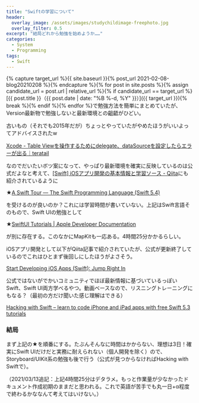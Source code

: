```yaml
---
title: "Swiftの学習について"
header:
  overlay_image: /assets/images/studychildimage-freephoto.jpg
  overlay_filter: 0.5
excerpt: "結局どれから勉強を始めようか……"
categories:
  - System
  - Programming
tags:
  - Swift
---
```


{% capture target_url %}{{ site.baseurl }}{% post_url 2021-02-08-blog20210208 %}{% endcapture %}{% for post in site.posts %}{% assign candidate_url = post.url | relative_url %}{% if candidate_url == target_url %}[{{ post.title }}（{{ post.date | date: "%B %-d, %Y" }}）]({{ target_url }}){% break %}{% endif %}{% endfor %}で勉強方法を簡単にまとめていたが、Version最新物で勉強しないと最新環境との齟齬がひどい。

古いもの（それでも2015年だが）ちょっとやっていたがやめたほうがいいよってアドバイスされたw

[Xcode - Table Viewを操作するためにdelegate、dataSourceを設定したらエラーが出る｜teratail](https://teratail.com/questions/321429#reply-446433)

なのでだいたいボツ案になって、やっぱり最新環境を確実に反映しているのは公式だよなと考えて、[[Swift] iOSアプリ開発の基本情報と学習ソース - Qiita](https://qiita.com/y-some/items/200db9ac37150effc8ed)にも紹介されているように

★[A Swift Tour — The Swift Programming Language (Swift 5.4)](https://docs.swift.org/swift-book/GuidedTour/GuidedTour.html)

を受けるのが良いのか？これには学習時間が書いていない。上記はSwift言語そのもので、Swift UIの勉強として

★[SwiftUI Tutorials \| Apple Developer Documentation](https://developer.apple.com/tutorials/swiftui)

が別に存在する。このなかにMapKitも一応ある。4時間25分かかるらしい。

iOSアプリ開発として以下がQiita記事で紹介されていたが、公式が更新終了しているのでこれはひとまず後回しにしたほうがよさそう。

[Start Developing iOS Apps (Swift): Jump Right In](https://developer.apple.com/library/archive/referencelibrary/GettingStarted/DevelopiOSAppsSwift/)

公式ではないがでかいコミュニティでほぼ最新情報に基づいているっぽいSwift、Swift UI両方学べるやつ。動画ベースなので、リスニングトレーニングにもなる？（最初の方だけ聞いた感じ理解はできる）

[Hacking with Swift – learn to code iPhone and iPad apps with free Swift 5.3 tutorials](https://www.hackingwithswift.com/)

### 結局

まず上記の★を順番にする。たぶんそんなに時間はかからない、理想は3日！確実にSwift UIだけだと実務に耐えられない（個人開発を除く）ので、Storyboard/UIKit系の勉強も後で行う（公式が見つからなければHacking with Swiftで）。

（2021/03/13追記：上記4時間25分はデタラメ。もっと作業量が少なかったドキュメント作成初期のままだと思われる。これで英語が苦手でも丸一日+α程度で終わるかななんて考えてはいけない。）
